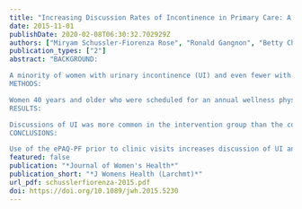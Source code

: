 ```yaml
---
title: "Increasing Discussion Rates of Incontinence in Primary Care: A Randomized Controlled Trial"
date: 2015-11-01
publishDate: 2020-02-08T06:30:32.702929Z
authors: ["Miryam Schussler-Fiorenza Rose", "Ronald Gangnon", "Betty Chewning", "Arnold Wald"]
publication_types: ["2"]
abstract: "BACKGROUND:

A minority of women with urinary incontinence (UI) and even fewer with fecal incontinence (FI) report having discussed it with a health care provider in the past year. Thus our aim was to evaluate whether the use of an electronic pelvic floor assessment questionnaire (ePAQ-PF) improves communication about incontinence in primary care.
METHODS:

Women 40 years and older who were scheduled for an annual wellness physical at an internal medicine clinic between August 2007 and August 2008 were randomized to complete the ePAQ-PF prior to (n = 145) or after (n = 139) their visit. Clinicians of women in the intervention group received the ePAQ-PF report prior to the visit. Outcome measures from clinic note abstraction included mention of UI (primary) and FI. Participant-reported outcome measures included discussion of UI and FI and initiator of discussion.
RESULTS:

Discussions of UI was more common in the intervention group than the control group: (27% vs. 19%; odds ratio [OR], 1.6 95% confidence interval [95%CI] 0.9-2.8, particularly for women over 60 (33% vs. 12%; OR 3.8, 95%CI 1.2-11.8) and for women with UI (42% vs. 25%; OR 2.2, 95%CI 1.1-4.1). The intervention primarily led to an increase in clinician-initiated UI discussions which were more common in the intervention group (18% vs. 4%, OR 4.8, 95%CI 1.9-12.0) Participants in the intervention group more frequently reported discussion of FI (14% vs. 6%; OR 2.5, 95%CI 1.1-6.0) which was clinician initiated in over half the cases (9% vs. 3%; OR 3.5, 95%CI 1.1-11.0).
CONCLUSIONS:

Use of the ePAQ-PF prior to clinic visits increases discussion of UI and FI, particularly clinician-initiated discussion. These findings suggest that such instruments may increase the detection and treatment of this often 'silent' affliction."
featured: false
publication: "*Journal of Women's Health*"
publication_short: "*J Womens Health (Larchmt)*"
url_pdf: schusslerfiorenza-2015.pdf
doi: https://doi.org/10.1089/jwh.2015.5230
---
```


